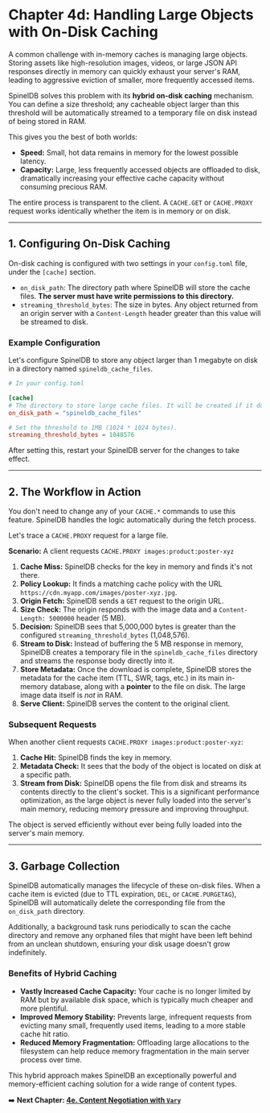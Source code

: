 # Chapter 4d: Handling Large Objects with On-Disk Caching

A common challenge with in-memory caches is managing large objects. Storing assets like high-resolution images, videos, or large JSON API responses directly in memory can quickly exhaust your server's RAM, leading to aggressive eviction of smaller, more frequently accessed items.

SpinelDB solves this problem with its **hybrid on-disk caching** mechanism. You can define a size threshold; any cacheable object larger than this threshold will be automatically streamed to a temporary file on disk instead of being stored in RAM.

This gives you the best of both worlds:
*   **Speed:** Small, hot data remains in memory for the lowest possible latency.
*   **Capacity:** Large, less frequently accessed objects are offloaded to disk, dramatically increasing your effective cache capacity without consuming precious RAM.

The entire process is transparent to the client. A `CACHE.GET` or `CACHE.PROXY` request works identically whether the item is in memory or on disk.

---

## 1. Configuring On-Disk Caching

On-disk caching is configured with two settings in your `config.toml` file, under the `[cache]` section.

*   `on_disk_path`: The directory path where SpinelDB will store the cache files. **The server must have write permissions to this directory.**
*   `streaming_threshold_bytes`: The size in bytes. Any object returned from an origin server with a `Content-Length` header greater than this value will be streamed to disk.

### Example Configuration

Let's configure SpinelDB to store any object larger than 1 megabyte on disk in a directory named `spineldb_cache_files`.

```toml
# In your config.toml

[cache]
# The directory to store large cache files. It will be created if it doesn't exist.
on_disk_path = "spineldb_cache_files"

# Set the threshold to 1MB (1024 * 1024 bytes).
streaming_threshold_bytes = 1048576
```
After setting this, restart your SpinelDB server for the changes to take effect.

---

## 2. The Workflow in Action

You don't need to change any of your `CACHE.*` commands to use this feature. SpinelDB handles the logic automatically during the fetch process.

Let's trace a `CACHE.PROXY` request for a large file.

**Scenario:** A client requests `CACHE.PROXY images:product:poster-xyz`

1.  **Cache Miss:** SpinelDB checks for the key in memory and finds it's not there.
2.  **Policy Lookup:** It finds a matching cache policy with the URL `https://cdn.myapp.com/images/poster-xyz.jpg`.
3.  **Origin Fetch:** SpinelDB sends a `GET` request to the origin URL.
4.  **Size Check:** The origin responds with the image data and a `Content-Length: 5000000` header (5 MB).
5.  **Decision:** SpinelDB sees that 5,000,000 bytes is greater than the configured `streaming_threshold_bytes` (1,048,576).
6.  **Stream to Disk:** Instead of buffering the 5 MB response in memory, SpinelDB creates a temporary file in the `spineldb_cache_files` directory and streams the response body directly into it.
7.  **Store Metadata:** Once the download is complete, SpinelDB stores the metadata for the cache item (TTL, SWR, tags, etc.) in its main in-memory database, along with a **pointer** to the file on disk. The large image data itself is *not* in RAM.
8.  **Serve Client:** SpinelDB serves the content to the original client.

### Subsequent Requests

When another client requests `CACHE.PROXY images:product:poster-xyz`:
1.  **Cache Hit:** SpinelDB finds the key in memory.
2.  **Metadata Check:** It sees that the body of the object is located on disk at a specific path.
3.  **Stream from Disk:** SpinelDB opens the file from disk and streams its contents directly to the client's socket. This is a significant performance optimization, as the large object is never fully loaded into the server's main memory, reducing memory pressure and improving throughput.

The object is served efficiently without ever being fully loaded into the server's main memory.

---

## 3. Garbage Collection

SpinelDB automatically manages the lifecycle of these on-disk files. When a cache item is evicted (due to TTL expiration, `DEL`, or `CACHE.PURGETAG`), SpinelDB will automatically delete the corresponding file from the `on_disk_path` directory.

Additionally, a background task runs periodically to scan the cache directory and remove any orphaned files that might have been left behind from an unclean shutdown, ensuring your disk usage doesn't grow indefinitely.

### Benefits of Hybrid Caching

*   **Vastly Increased Cache Capacity:** Your cache is no longer limited by RAM but by available disk space, which is typically much cheaper and more plentiful.
*   **Improved Memory Stability:** Prevents large, infrequent requests from evicting many small, frequently used items, leading to a more stable cache hit ratio.
*   **Reduced Memory Fragmentation:** Offloading large allocations to the filesystem can help reduce memory fragmentation in the main server process over time.

This hybrid approach makes SpinelDB an exceptionally powerful and memory-efficient caching solution for a wide range of content types.

➡️ **Next Chapter: [4e. Content Negotiation with `Vary`](./04e-content-negotiation-vary.md)**
